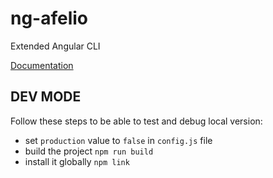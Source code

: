 # ng-afelio
Extended Angular CLI

[Documentation](https://github.com/gilsdav/ng-afelio/wiki)

## DEV MODE

Follow these steps to be able to test and debug local version:
- set `production` value to `false` in `config.js` file
- build the project `npm run build`
- install it globally `npm link`
